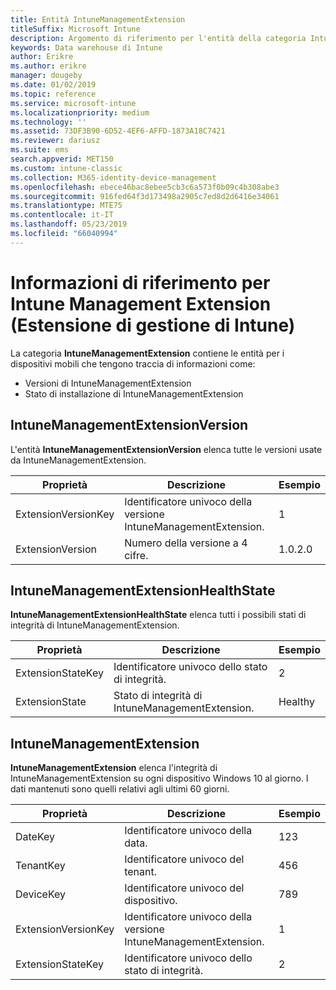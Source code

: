 ```yaml
---
title: Entità IntuneManagementExtension
titleSuffix: Microsoft Intune
description: Argomento di riferimento per l'entità della categoria IntuneManagementExtension della raccolta di entità nell'API Data Warehouse di Intune.
keywords: Data warehouse di Intune
author: Erikre
ms.author: erikre
manager: dougeby
ms.date: 01/02/2019
ms.topic: reference
ms.service: microsoft-intune
ms.localizationpriority: medium
ms.technology: ''
ms.assetid: 73DF3B90-6D52-4EF6-AFFD-1873A18C7421
ms.reviewer: dariusz
ms.suite: ems
search.appverid: MET150
ms.custom: intune-classic
ms.collection: M365-identity-device-management
ms.openlocfilehash: ebece46bac8ebee5cb3c6a573f0b09c4b308abe3
ms.sourcegitcommit: 916fed64f3d173498a2905c7ed8d2d6416e34061
ms.translationtype: MTE75
ms.contentlocale: it-IT
ms.lasthandoff: 05/23/2019
ms.locfileid: "66040994"
---
```

# <a name="reference-for-intune-management-extension"></a>Informazioni di riferimento per Intune Management Extension (Estensione di gestione di Intune)

La categoria **IntuneManagementExtension** contiene le entità per i dispositivi mobili che tengono traccia di informazioni come:

  -  Versioni di IntuneManagementExtension
  -  Stato di installazione di IntuneManagementExtension

## <a name="intunemanagementextensionversion"></a>IntuneManagementExtensionVersion

L'entità **IntuneManagementExtensionVersion** elenca tutte le versioni usate da IntuneManagementExtension.

| Proprietà  | Descrizione | Esempio |
|---------|------------|--------|
| ExtensionVersionKey |Identificatore univoco della versione IntuneManagementExtension. | 1 |
| ExtensionVersion |Numero della versione a 4 cifre. |1.0.2.0 |

## <a name="intunemanagementextensionhealthstate"></a>IntuneManagementExtensionHealthState

**IntuneManagementExtensionHealthState** elenca tutti i possibili stati di integrità di IntuneManagementExtension.

| Proprietà  | Descrizione | Esempio |
|---------|------------|--------|
| ExtensionStateKey |Identificatore univoco dello stato di integrità. | 2 |
| ExtensionState |Stato di integrità di IntuneManagementExtension. | Healthy |

## <a name="intunemanagementextension"></a>IntuneManagementExtension

**IntuneManagementExtension** elenca l'integrità di IntuneManagementExtension su ogni dispositivo Windows 10 al giorno.
I dati mantenuti sono quelli relativi agli ultimi 60 giorni. 


|      Proprietà       |                         Descrizione                         | Esempio |
|---------------------|-------------------------------------------------------------|---------|
|       DateKey       |               Identificatore univoco della data.                |   123   |
|      TenantKey      |              Identificatore univoco del tenant.               |   456   |
|      DeviceKey      |              Identificatore univoco del dispositivo.               |   789   |
| ExtensionVersionKey | Identificatore univoco della versione IntuneManagementExtension. |    1    |
|  ExtensionStateKey  |             Identificatore univoco dello stato di integrità.              |    2    |

